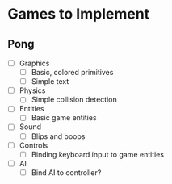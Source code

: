 # Games to Implement
## Pong
- [ ] Graphics
    - [ ] Basic, colored primitives
    - [ ] Simple text
  
- [ ] Physics
    - [ ] Simple collision detection
  
- [ ] Entities
    - [ ] Basic game entities

- [ ] Sound
    - [ ] Blips and boops
  
- [ ] Controls
    - [ ] Binding keyboard input to game entities
	
- [ ] AI
    - [ ] Bind AI to controller?
